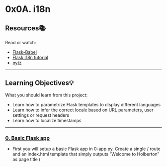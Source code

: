 # 0x0A. i18n

## Resources:books:

Read or watch:

- [Flask-Babel](https://flask-babel.tkte.ch/)
- [Flask i18n tutorial](https://blog.miguelgrinberg.com/post/the-flask-mega-tutorial-part-xiii-i18n-and-l10n)
- [pytz](http://pytz.sourceforge.net/)

---

## Learning Objectives:bulb:

What you should learn from this project:

- Learn how to parametrize Flask templates to display different languages
- Learn how to infer the correct locale based on URL parameters, user settings or request headers
- Learn how to localize timestamps

---

### [0. Basic Flask app](./0-app.py)

- First you will setup a basic Flask app in 0-app.py. Create a single / route and an index.html template that simply outputs “Welcome to Holberton” as page title (<title>) and “Hello world” as header (<h1>).

### [1. Basic Babel setup](./1-app.py)

- Install the Babel Flask extension:

### [2. Get locale from request](./2-app.py)

- Create a get_locale function with the babel.localeselector decorator. Use request.accept_languages to determine the best match with our supported languages.

### [3. Parametrize templates](./3-app.py)

- Use the \_ or gettext function to parametrize your templates. Use the message IDs home_title and home_header.

### [4. Force locale with URL parameter](./4-app.py)

- In this task, you will implement a way to force a particular locale by passing the locale=fr parameter to your app’s URLs.

### [5. Mock logging in](./5-app.py)

- Creating a user login system is outside the scope of this project. To emulate a similar behavior, copy the following user table in 5-app.py.

### [6. Use user locale](./6-app.py)

- Change your get_locale function to use a user’s preferred local if it is supported.

### [7. Infer appropriate time zone](./7-app.py)

- Define a get_timezone function and use the babel.timezoneselector decorator.

### [8. Display the current time](./app.py)

- Based on the inferred time zone, display the current time on the home page in the default format. For example:

---

## Author

- **Michelle Domingo** - [michedomingo](https://github.com/michedomingo).
